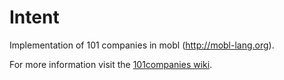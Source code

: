 # Intent
Implementation of 101 companies in mobl (http://mobl-lang.org). 

For more information visit the [101companies wiki](http://www.101companies.org).